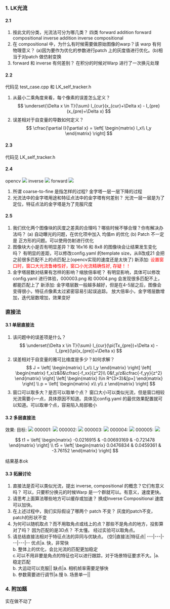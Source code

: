 <!--
 * @Author: Liu Weilong
 * @Date: 2021-02-27 22:14:40
 * @LastEditors: Liu Weilong
 * @LastEditTime: 2021-03-14 12:07:20
 * @Description: 
-->
### 1. LK光流
#### 2.1
1. 按此文的分类，光流法可分为哪几类？
   四类 forward addition forward compositional inverse addition inverse compositional
2. 在 compositional 中，为什么有时候需要做原始图像的warp？该 warp 有何物理意义？
   (a)因为要作为优化的参数进行patch 上的灰度值进行优化。(b)相当于对patch 做仿射变换 
3. forward 和 inverse 有何差别？
   在积分的时候对Warp 进行了一次换元处理
#### 2.2
代码见 test_case.cpp 和 LK_self_tracker.h
1. 从最小二乘角度来看，每个像素的误差怎么定义？
   $$
    \underset{\Delta x \in T}{\sum} I_{cur}(x_{cur}+\Delta x) - I_{pre}(x_{pre}+\Delta x)
   $$
2. 误差相对于自变量的导数如何定义？
   $$
    \cfrac{\partial I}{\partial x} = \left[
        \begin{matrix}
            I_x\\
            I_y
        \end{matrix}
        \right]
   $$
#### 2.3
代码见 LK_self_tracker.h
#### 2.4
opencv 
![](./pic/cv_tracker.png)
inverse
![](./pic/inverse_tracker.png)
forward
![](./pic/forward_tracker.png)
1. 所谓 coarse-to-fine 是指怎样的过程?
   金字塔一层一层下降的过程
2. 光流法中的金字塔用途和特征点法中的金字塔有何差别？
   光流一层一层是为了定位，特征点法的金字塔是为了克服尺度

#### 2.5
1. 我们优化两个图像块的灰度之差真的合理吗？哪些时候不够合理？你有解决办法吗？
   (a) 自动曝光的问题，在优化项中加入 均值m 的优化
   (b) Patch 不一定是 正方形的问题。可以使用仿射进行优化
2. 图像块大小是否有明显差异？取 16x16 和 8x8 的图像块会让结果发生变化吗？
   有明显的差距，可以修改config.yaml 的template size，从8改成21 会把之前很多匹配不上的点匹配上(opencv实现的速度还是太快了)
   新添加:
   <font color ="Red">设置窗口时，窗口大光流鲁棒性好，窗口小光流精确性好, 存疑！！</font>
3. 金字塔层数对结果有怎样的影响？缩放倍率呢？
   有明显影响，具体可以修改config.yaml 进行体验，000003.png 和 00004.png 会发现很多匹配不上，都能匹配上了
   新添加:
   金字塔层数一般越多越好，但是在4-5层之后，图像会变得很小，特征点像素太过紧密容易引起误追踪。
放大倍率小，金字塔层数增加，迭代层数增加，效果变好

### 直接法 
#### 3.1 单层直接法
1. 该问题中的误差项是什么？
    $$
    \underset{\Delta x \in T}{\sum} I_{cur}(\pi(Tx_{pre})+\Delta x) - I_{pre}(\pi(x_{pre})+\Delta x)
   $$
2. 误差相对于自变量的雅可比维度是多少？如何求解？
   $$
    J = \left[
        \begin{matrix}
            I_x\\
            I_y
        \end{matrix}
        \right]
        \left[
        \begin{matrix}
            f_x/z&0&\cfrac{-f_xx}{z^2}\\
            0&f_y/z&\cfrac{-f_yy}{z^2}
        \end{matrix}
        \right]
        \left[
        \begin{matrix}
            I\in R^{3×3}&[p×]
        \end{matrix}
        \right]
        \\
        p =         
        \left[
        \begin{matrix}
            x\\
            y\\
            z
        \end{matrix}
        \right]
   $$
3. 窗口可以取多大？是否可以取单个点？
   窗口大小可以类似光流，但是窗口相较光流需要小一点，具体原因不知道。具体见config.yaml 的最优效果配置就可以知道。可以取单个点，容易陷入局部极小

#### 3.2 多层直接法
效果:
目标:
![](./pic/origin.png)
000001:
![](./pic/000001.png)
000002:
![](./pic/000002.png)
000003:
![](./pic/000003.png)
000004:
![](./pic/000004.png)
000005:
![](./pic/000005.png)

$$ 
    t1 = \left[
        \begin{matrix}
            -0.0216915 & -0.00693169 &  -0.721478
        \end{matrix}
        \right]
        \\
    t5 = \left[
        \begin{matrix}
            0.0476834 & 0.0459361 & -3.76152
        \end{matrix}
        \right]
$$

结果基本ok

#### 3.3 拓展讨论
1. 直接法是否可以类似光流，提出 inverse, compositional 的概念？它们有意义吗？
   可以，只要积分换元的时候Warp 是一个群就可以。有意义，速度更快。
2. 请思考上面算法哪些地方可以缓存或加速？
   换成Inverse Compositional 速度可以加快。
3. 在上述过程中，我们实际假设了哪两个 patch 不变？
   灰度的patch不变，patch的形状不变
4. 为何可以随机取点？而不用取角点或线上的点？那些不是角点的地方，投影算对了吗？
   因为匹配的是3D点？ 不太懂。
   经过实验可以取角点。
5. 请总结直接法相对于特征点法的异同与优缺点。
    (空)|直接法|特征点|
   ---|---|---|---|--
   优点|a. 快，非常快<br>b. 整体上的优化，会比光流的匹配更加稳定<br>c.可以不用非要是角点的特征也可以进行跟踪，对于场景特征要求不大。|a. 稳定匹配<br>b. 大运动可以克服||
   缺点|a. 相机帧率需要足够快<br>b. 参数需要进行调节|a.慢 b. 场景单一||

### 4. 附加题
实在做不动了